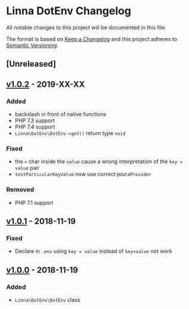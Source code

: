 
# Linna DotEnv Changelog

All notable changes to this project will be documented in this file.

The format is based on [Keep a Changelog](http://keepachangelog.com/) 
and this project adheres to [Semantic Versioning](http://semver.org/).

## [Unreleased]
## [v1.0.2](https://github.com/linna/dotenv/compare/v1.0.1...v1.0.2) - 2019-XX-XX

### Added
* backslash in front of native functions
* PHP 7.3 support
* PHP 7.4 support
* `Linna\DotEnv\DotEnv->get()` return type `void` 

### Fixed
* the `=` char inside the `value` cause a wrong interpretation of the `key = value` pair
* `testParticularKeyValue` now use correct `@dataProvider`

### Removed
* PHP 7.1 support

## [v1.0.1](https://github.com/linna/dotenv/compare/v1.0.0...v1.0.1) - 2018-11-19

### Fixed
* Declare in `.env` using `key = value` instead of `key=value` not work

## [v1.0.0](https://github.com/linna/dotenv/compare/v1.0.0...master) - 2018-11-19

### Added
* `Linna\DotEnv\DotEnv` class